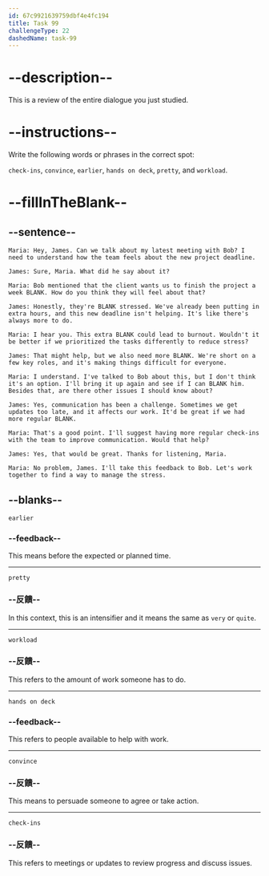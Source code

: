 ```yaml
---
id: 67c9921639759dbf4e4fc194
title: Task 99
challengeType: 22
dashedName: task-99
---
```


<!-- REVIEW -->

# --description--

This is a review of the entire dialogue you just studied.

# --instructions--

Write the following words or phrases in the correct spot:

`check-ins`, `convince`, `earlier`, `hands on deck`, `pretty`, and `workload`.

# --fillInTheBlank--

## --sentence--

`Maria: Hey, James. Can we talk about my latest meeting with Bob? I need to understand how the team feels about the new project deadline.`

`James: Sure, Maria. What did he say about it?`

`Maria: Bob mentioned that the client wants us to finish the project a week BLANK. How do you think they will feel about that?`

`James: Honestly, they're BLANK stressed. We've already been putting in extra hours, and this new deadline isn't helping. It's like there's always more to do.`

`Maria: I hear you. This extra BLANK could lead to burnout. Wouldn't it be better if we prioritized the tasks differently to reduce stress?`

`James: That might help, but we also need more BLANK. We're short on a few key roles, and it's making things difficult for everyone.`

`Maria: I understand. I've talked to Bob about this, but I don't think it's an option. I'll bring it up again and see if I can BLANK him. Besides that, are there other issues I should know about?`

`James: Yes, communication has been a challenge. Sometimes we get updates too late, and it affects our work. It'd be great if we had more regular BLANK.`

`Maria: That's a good point. I'll suggest having more regular check-ins with the team to improve communication. Would that help?`

`James: Yes, that would be great. Thanks for listening, Maria.`

`Maria: No problem, James. I'll take this feedback to Bob. Let's work together to find a way to manage the stress.`

## --blanks--

`earlier`

### --feedback--

This means before the expected or planned time.

---

`pretty`

### --反饋--

In this context, this is an intensifier and it means the same as `very` or `quite`.

---

`workload`

### --反饋--

This refers to the amount of work someone has to do.

---

`hands on deck`

### --feedback--

This refers to people available to help with work.

---

`convince`

### --反饋--

This means to persuade someone to agree or take action.

---

`check-ins`

### --反饋--

This refers to meetings or updates to review progress and discuss issues.  
